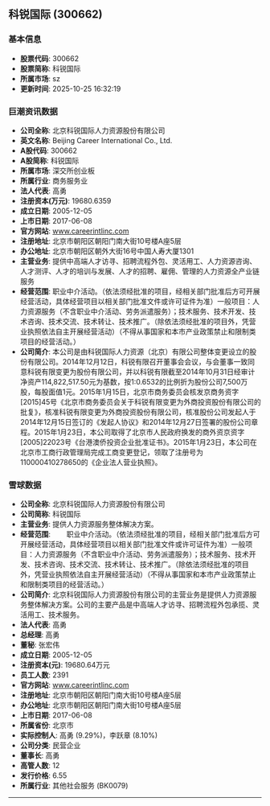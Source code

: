 ## 科锐国际 (300662)

### 基本信息

- **股票代码**: 300662
- **股票简称**: 科锐国际
- **所属市场**: sz
- **更新时间**: 2025-10-25 16:32:19

### 巨潮资讯数据

- **公司全称**: 北京科锐国际人力资源股份有限公司
- **英文名称**: Beijing Career International Co., Ltd.
- **A股代码**: 300662
- **A股简称**: 科锐国际
- **所属市场**: 深交所创业板
- **所属行业**: 商务服务业
- **法人代表**: 高勇
- **注册资本(万元)**: 19680.6359
- **成立日期**: 2005-12-05
- **上市日期**: 2017-06-08
- **官方网站**: www.careerintlinc.com
- **注册地址**: 北京市朝阳区朝阳门南大街10号楼A座5层
- **办公地址**: 北京市朝阳区朝外大街16号中国人寿大厦1301
- **主营业务**: 提供中高端人才访寻、招聘流程外包、灵活用工、人力资源咨询、人才测评、人才的培训与发展、人才的招聘、雇佣、管理的人力资源全产业链服务
- **经营范围**: 职业中介活动。（依法须经批准的项目，经相关部门批准后方可开展经营活动，具体经营项目以相关部门批准文件或许可证件为准）一般项目：人力资源服务（不含职业中介活动、劳务派遣服务）；技术服务、技术开发、技术咨询、技术交流、技术转让、技术推广。（除依法须经批准的项目外，凭营业执照依法自主开展经营活动）（不得从事国家和本市产业政策禁止和限制类项目的经营活动。）
- **公司简介**: 本公司是由科锐国际人力资源（北京）有限公司整体变更设立的股份有限公司。2014年12月12日，科锐有限召开董事会会议，与会董事一致同意科锐有限变更为股份有限公司，并以科锐有限截至2014年10月31日经审计净资产114,822,517.50元为基数，按1:0.6532的比例折为股份公司7,500万股，每股面值1元。2015年1月15日，北京市商务委员会核发京商务资字[2015]45号《北京市商务委员会关于科锐有限变更为外商投资股份有限公司的批复》，核准科锐有限变更为外商投资股份有限公司，核准股份公司发起人于2014年12月15日签订的《发起人协议》和2014年12月27日签署的股份公司章程。2015年1月23日，本公司取得了北京市人民政府换发的商外资京资字[2005]22023号《台港澳侨投资企业批准证书》。2015年1月23日，本公司在北京市工商行政管理局完成工商变更登记，领取了注册号为110000410278650的《企业法人营业执照》。

### 雪球数据

- **公司全称**: 北京科锐国际人力资源股份有限公司
- **公司简称**: 科锐国际
- **主营业务**: 提供人力资源服务整体解决方案。
- **经营范围**: 　　职业中介活动。（依法须经批准的项目，经相关部门批准后方可开展经营活动，具体经营项目以相关部门批准文件或许可证件为准）一般项目：人力资源服务（不含职业中介活动、劳务派遣服务）；技术服务、技术开发、技术咨询、技术交流、技术转让、技术推广。（除依法须经批准的项目外，凭营业执照依法自主开展经营活动）（不得从事国家和本市产业政策禁止和限制类项目的经营活动。）
- **公司简介**: 北京科锐国际人力资源股份有限公司的主营业务是提供人力资源服务整体解决方案。公司的主要产品是中高端人才访寻、招聘流程外包承揽、灵活用工、技术服务。
- **法人代表**: 高勇
- **总经理**: 高勇
- **董秘**: 张宏伟
- **成立日期**: 2005-12-05
- **注册资本(元)**: 19680.64万元
- **员工人数**: 2391
- **官方网站**: www.careerintlinc.com
- **注册地址**: 北京市朝阳区朝阳门南大街10号楼A座5层
- **办公地址**: 北京市朝阳区朝阳门南大街10号楼A座5层
- **上市日期**: 2017-06-08
- **所属省份**: 北京市
- **实际控制人**: 高勇 (9.29%)，李跃章 (8.10%)
- **公司分类**: 民营企业
- **董事长**: 高勇
- **高管人数**: 12
- **发行价格**: 6.55
- **所属行业**: 其他社会服务 (BK0079)

---